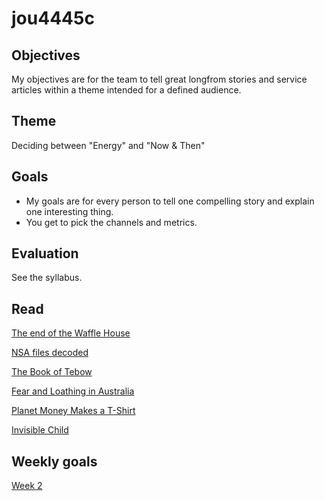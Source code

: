 jou4445c
========

## Objectives

My objectives are for the team to tell great longfrom stories and service articles within a theme intended for a defined audience.

## Theme

Deciding between "Energy" and "Now & Then"

## Goals

* My goals are for every person to tell one compelling story and explain one interesting thing. 
* You get to pick the channels and metrics.

## Evaluation 

See the syllabus.

## Read

[The end of the Waffle House](http://idsnews.com/news/story.aspx?id=94816)

[NSA files decoded](http://www.theguardian.com/world/interactive/2013/nov/01/snowden-nsa-files-surveillance-revelations-decoded)

[The Book of Tebow](http://sportsillustrated.cnn.com/longform/tebow/)

[Fear and Loathing in Australia](http://oneicon.oakley.com/fear-and-loathing-in-australia/)

[Planet Money Makes a T-Shirt](http://apps.npr.org/tshirt/#/title)

[Invisible Child](http://www.nytimes.com/projects/2013/invisible-child)

## Weekly goals

[Week 2](https://github.com/gotoplanb/jou4445c/blob/master/weeks/week-2.md)
